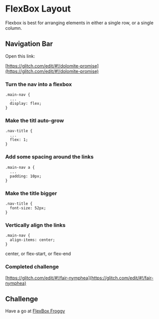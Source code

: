 # FlexBox Layout

Flexbox is best for arranging elements in either a single row, or a single column.

## Navigation Bar

Open this link: 

[https://glitch.com/edit/#!/dolomite-promise](https://glitch.com/edit/#!/dolomite-promise)

### Turn the nav into a flexbox

```
.main-nav {
  ...
  display: flex;
}
```

### Make the titl auto-grow

```
.nav-title {
  ...
  flex: 1;
}
```

### Add some spacing around the links

```
.main-nav a {
  ...
  padding: 10px;
}
```

### Make the title bigger

```
.nav-title {
  font-size: 52px;
}
```

### Vertically align the links

```
.main-nav {
  align-items: center;
}
```

center, or flex-start, or flex-end

### Completed challenge

[https://glitch.com/edit/#!/fair-nymphea](https://glitch.com/edit/#!/fair-nymphea)


## Challenge

Have a go at [FlexBox Froggy](https://flexboxfroggy.com)
